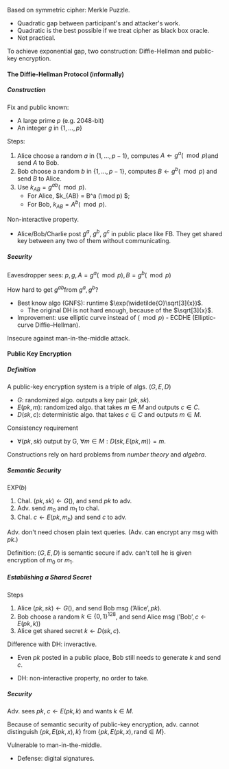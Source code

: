 Based on symmetric cipher: Merkle Puzzle.

* Quadratic gap between participant's and attacker's work.
* Quadratic is the best possible if we treat cipher as black box oracle.
* Not practical.



To achieve exponential gap, two construction: Diffie-Hellman and public-key encryption.



#### The Diffie-Hellman Protocol (informally)

##### Construction

Fix and public known:

* A large prime $p$ (e.g. 2048-bit)
* An integer $g$ in $\{1, … , p\}$

Steps:

1. Alice choose a random $a​$ in $\{1, … , p-1\}​$, computes $A \leftarrow g^a ( \mod p )​$ and send $A​$ to Bob.
2. Bob choose a random $b$ in $\{1, … , p-1\}$, computes $B \leftarrow g^b (\mod p)$ and send $B$ to Alice.
3. Use $k_{AB} = g^{ab} (\mod p)$.
   * For Alice, $k_{AB} = B^a (\mod p) $;
   * For Bob, $k_{AB} = A^b  (\mod p)$.



Non-interactive property.

* Alice/Bob/Charlie post $g^a​$, $g^b​$, $g^c​$ in public place like FB. They get shared key between any two of them without communicating.



##### Security

Eavesdropper sees: $p, g, A=g^a(\mod p), B = g^b(\mod p)$

How hard to get $g^{ab}​$ from $g^a, g^b​$?

* Best know algo (GNFS): runtime $\exp(\widetilde{O}\sqrt[3]{x})​$.
  * The original DH is not hard enough, because of the $\sqrt[3]{x}$.
* Improvement: use elliptic curve instead of $(\mod p)$ - ECDHE (Elliptic-curve Diffie–Hellman).

Insecure against man-in-the-middle attack.



#### Public Key Encryption

##### Definition

A public-key encryption system is a triple of algs. $(G, E, D)$

* $G$: randomized algo. outputs a key pair $(pk, sk)$.
* $E(pk, m)$: randomized algo. that takes $m \in M$ and outputs $c \in C$.
* $D(sk, c)$: deterministic algo. that takes $c \in C$ and outputs $m \in M$.

Consistency requirement

* $\forall (pk, sk)$ output by G, $\forall m \in M: D(sk, E(pk, m)) = m$.

Constructions rely on hard problems from *number theory* and *algebra*.



##### Semantic Security

$\text{EXP}(b)$

1. Chal. $(pk, sk) \leftarrow G()$, and send $pk$ to adv.
2. Adv. send $m_0$ and $m_1$ to chal.
3. Chal. $c \leftarrow E(pk, m_b)$ and send $c$ to adv.

Adv. don't need chosen plain text queries. (Adv. can encrypt any msg with $pk$.)

Definition: $(G, E, D)$ is semantic secure if adv. can't tell he is given encryption of $m_0$ or $m_1$.



##### Establishing a Shared Secret

Steps

1. Alice $(pk, sk) \leftarrow G()$, and send Bob msg $(\text{'Alice'}, pk)$.
2. Bob choose a random $k \in \{0, 1\}^{128}$,  and send Alice msg $(\text{'Bob'}, c \leftarrow E(pk, k))$
3. Alice get shared secret $k \leftarrow D(sk, c)$.

Difference with DH: inveractive.

* Even $pk$  posted in a public place, Bob still needs to generate $k$ and send $c$.

* DH: non-interactive property, no order to take.



##### Security

Adv. sees $pk$, $c \leftarrow E(pk, k)$ and wants $k \in M$.

Because of semantic security of public-key encryption, adv. cannot distinguish $\{ pk, E(pk, x), k\}$ from $\{pk, E(pk, x), \text{rand} \in M\}$.

Vulnerable to man-in-the-middle.

* Defense: digital signatures.